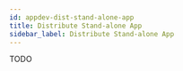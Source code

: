 ```yaml
---
id: appdev-dist-stand-alone-app
title: Distribute Stand-alone App
sidebar_label: Distribute Stand-alone App
---
```


TODO
